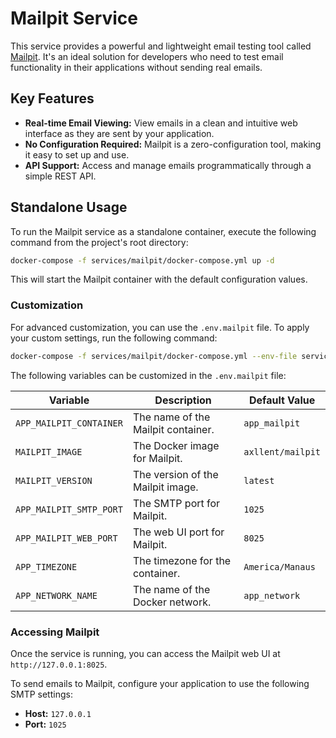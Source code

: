 # Mailpit Service

This service provides a powerful and lightweight email testing tool called [Mailpit](https://mailpit.axllent.org/). It's an ideal solution for developers who need to test email functionality in their applications without sending real emails.

## Key Features

- **Real-time Email Viewing:** View emails in a clean and intuitive web interface as they are sent by your application.
- **No Configuration Required:** Mailpit is a zero-configuration tool, making it easy to set up and use.
- **API Support:** Access and manage emails programmatically through a simple REST API.

## Standalone Usage

To run the Mailpit service as a standalone container, execute the following command from the project's root directory:

```bash
docker-compose -f services/mailpit/docker-compose.yml up -d
```

This will start the Mailpit container with the default configuration values.

### Customization

For advanced customization, you can use the `.env.mailpit` file. To apply your custom settings, run the following command:

```bash
docker-compose -f services/mailpit/docker-compose.yml --env-file services/mailpit/.env.mailpit up -d
```

The following variables can be customized in the `.env.mailpit` file:

| Variable                | Description                                       | Default Value     |
| ----------------------- | ------------------------------------------------- | ----------------- |
| `APP_MAILPIT_CONTAINER` | The name of the Mailpit container.                | `app_mailpit`     |
| `MAILPIT_IMAGE`         | The Docker image for Mailpit.                     | `axllent/mailpit` |
| `MAILPIT_VERSION`       | The version of the Mailpit image.                 | `latest`          |
| `APP_MAILPIT_SMTP_PORT` | The SMTP port for Mailpit.                        | `1025`            |
| `APP_MAILPIT_WEB_PORT`  | The web UI port for Mailpit.                      | `8025`            |
| `APP_TIMEZONE`          | The timezone for the container.                   | `America/Manaus`  |
| `APP_NETWORK_NAME`      | The name of the Docker network.                   | `app_network`     |

### Accessing Mailpit

Once the service is running, you can access the Mailpit web UI at `http://127.0.0.1:8025`.

To send emails to Mailpit, configure your application to use the following SMTP settings:

- **Host:** `127.0.0.1`
- **Port:** `1025`